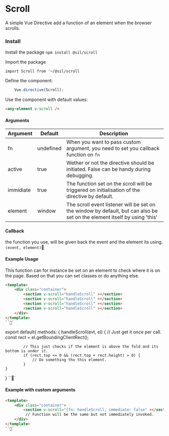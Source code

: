 # Scroll

A simple Vue Directive add a function of an element when the browser scrolls. 


### Install

Install the package
`npm install @sil/scroll`


Import the package

`import Scroll from '~/@sil/scroll`

Define the component:

```js
	Vue.directive(Scroll);
```

Use the component with default values:

```html
<any-element v-scroll />	
```


#### Arguments

| Argument  | Default   | Description                                                                                                               |
| --------- | --------- | ------------------------------------------------------------------------------------------------------------------------- |
| fn        | undefined | When you want to pass custom argument, you need to set you callback function on `fn`                                      |
| active    | true      | Wether or not the directive should be initiated. False can be handy during debugging.                                     |
| immidiate | true      | The function set on the scroll will be triggered on initialisation of the directive by default.                           |
| element   | window    | The scroll event listener will be set on the window by default, but can also be set on the element itself by using 'this' |

#### Callback

the function you use, will be given back the event and the element its using. `(event, element)`

#### Example Usage

This function can for instance be set on an element to check where it is on the page. Based on that you can set classes or do anything else.

```html
<template>
	<div class="container">
		<section v-scroll="handleScroll" ></section>
		<section v-scroll="handleScroll" ></section>
		<section v-scroll="handleScroll" ></section>
		<section v-scroll="handleScroll" ></section>
	</div>
</template>
```

```
export default{
	methods: {
		handleScroll(evt, el) {
			// Just get it once per call.
		 	const rect = el.getBoundingClientRect();

			// This just checks if the element is above the fold and its bottom is under it.
			if (rect.top <= 0 && (rect.top + rect.height) > 0) {
				// Do something tho this element.
			}
	}
}
```


#### Example with custom arguments

```html
<template>
	<div class="container">
		<section v-scroll="{fn: handleScroll, immediate: false" ></section>
		 // Function will be the same but not immediately invoked.
	</div>
</template>
```